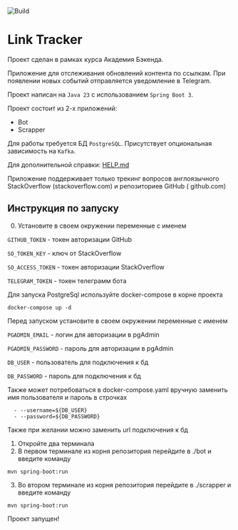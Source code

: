 ![Build](https://github.com/central-university-dev/backend-academy-2025-spring-template/actions/workflows/build.yaml/badge.svg)

# Link Tracker

<!-- этот файл можно и нужно менять -->

Проект сделан в рамках курса Академия Бэкенда.

Приложение для отслеживания обновлений контента по ссылкам.
При появлении новых событий отправляется уведомление в Telegram.

Проект написан на `Java 23` с использованием `Spring Boot 3`.

Проект состоит из 2-х приложений:

* Bot
* Scrapper

Для работы требуется БД `PostgreSQL`. Присутствует опциональная зависимость на `Kafka`.

Для дополнительной справки: [HELP.md](./HELP.md)

Приложение поддерживает только трекинг вопросов англоязычного StackOverflow (stackoverflow.com) и репозиториев GitHub (
github.com)

## Инструкция по запуску

0) Установите в своем окружении переменные с именем

``GITHUB_TOKEN`` - токен авторизации GitHub

``SO_TOKEN_KEY`` - ключ от StackOverflow

``SO_ACCESS_TOKEN`` - токен авторизации StackOverflow

``TELEGRAM_TOKEN`` - токен телеграмм бота

Для запуска PostgreSql используйте docker-compose в корне проекта

``
docker-compose up -d
``

Перед запуском установите в своем окружении переменные с именем

``PGADMIN_EMAIL`` - логин для авторизации в pgAdmin

``PGADMIN_PASSWORD`` - пароль для авторизации в pgAdmin

``DB_USER`` - пользователь для подключения к бд

``DB_PASSWORD`` - пароль для подключения к бд

Также может потребоваться в docker-compose.yaml вручную заменить имя пользователя и пароль в строчках

      - --username=${DB_USER}
      - --password=${DB_PASSWORD}

Также при желании можно заменить url подключения к бд

1) Откройте два терминала
2) В первом терминале из корня репозитория перейдите в ./bot и введите команду

``
mvn spring-boot:run
``

3) Во втором терминале из корня репозитория перейдите в ./scrapper и введите команду

``
mvn spring-boot:run
``

Проект запущен!
